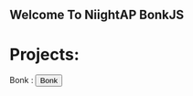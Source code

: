 ## Welcome To NiightAP BonkJS



# Projects:
Bonk : 
<input class="MyButton" type="button" value="Bonk" onclick="window.location.href='bonk-redirect.html'" />


